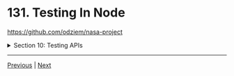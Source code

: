 # 131. Testing In Node

https://github.com/odziem/nasa-project

<details>
  <summary> Section 10: Testing APIs </summary>

  - [Codebase: testing-apis](../src/10_testing-apis/)

</details>

---

[Previous](./130_Exercise_Imposter-Syndrome.md) | [Next](./131_Testing-In-Node.md)